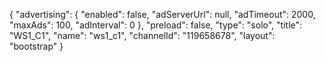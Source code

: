 {
    "advertising": {
        "enabled": false,
        "adServerUrl": null,
        "adTimeout": 2000,
        "maxAds": 100,
        "adInterval": 0
    },
    "preload": false,
    "type": "solo",
    "title": "WS1_C1",
    "name": "ws1_c1",
    "channelId": "119658678",
    "layout": "bootstrap"
}